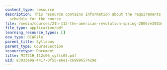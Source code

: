 ```yaml
---
content_type: resource
description: This resource contains information about the requirements and reading
  schedule for the course.
file: /media/courses/21h-112-the-american-revolution-spring-2006/e3033e9a44170f55e6e1c6999657429e_MIT21H_112s06_sylls05.pdf
file_type: application/pdf
learning_resource_types: []
ocw_type: OCWFile
parent_title: Syllabus
parent_type: CourseSection
resourcetype: Document
title: MIT21H_112s06_sylls05.pdf
uid: e3033e9a-4417-0f55-e6e1-c6999657429e
---
```

